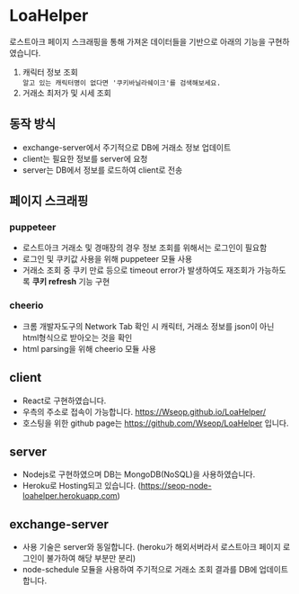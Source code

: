 # LoaHelper
로스트아크 페이지 스크래핑을 통해 가져온 데이터들을 기반으로 아래의 기능을 구현하였습니다.
1. 캐릭터 정보 조회<br>`알고 있는 캐릭터명이 없다면 '쿠키바닐라쉐이크'를 검색해보세요.`
2. 거래소 최저가 및 시세 조회
## 동작 방식
- exchange-server에서 주기적으로 DB에 거래소 정보 업데이트
- client는 필요한 정보를 server에 요청
- server는 DB에서 정보를 로드하여 client로 전송
## 페이지 스크래핑
### puppeteer
- 로스트아크 거래소 및 경매장의 경우 정보 조회를 위해서는 로그인이 필요함
- 로그인 및 쿠키값 사용을 위해 puppeteer 모듈 사용
- 거래소 조회 중 쿠키 만료 등으로 timeout error가 발생하여도 재조회가 가능하도록 **쿠키 refresh** 기능 구현
### cheerio
- 크롬 개발자도구의 Network Tab 확인 시 캐릭터, 거래소 정보를 json이 아닌 html형식으로 받아오는 것을 확인
- html parsing을 위해 cheerio 모듈 사용
## client
- React로 구현하였습니다.
- 우측의 주소로 접속이 가능합니다. https://Wseop.github.io/LoaHelper/
- 호스팅을 위한 github page는 https://github.com/Wseop/LoaHelper 입니다.
## server
- Nodejs로 구현하였으며 DB는 MongoDB(NoSQL)을 사용하였습니다.
- Heroku로 Hosting되고 있습니다. (https://seop-node-loahelper.herokuapp.com)
## exchange-server
- 사용 기술은 server와 동일합니다. (heroku가 해외서버라서 로스트아크 페이지 로그인이 불가하여 해당 부분만 분리)
- node-schedule 모듈을 사용하여 주기적으로 거래소 조회 결과를 DB에 업데이트합니다.
